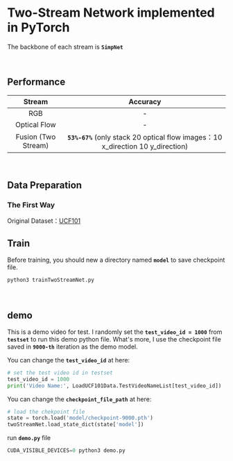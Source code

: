 # Two-Stream Network implemented in PyTorch

The backbone of each stream is **`SimpNet`**

&nbsp;


## Performance
Stream     | Accuracy
:-----------:|:-----------:
RGB  | -
Optical Flow  | -
Fusion (Two Stream)  | **`53%-67%`** (only stack 20 optical flow images：10 x_direction 10 y_direction)

&nbsp;


## Data Preparation
### The First Way
Original Dataset：[UCF101](https://www.crcv.ucf.edu/data/UCF101.php)



## Train
Before training, you should new a directory named **`model`** to save checkpoint file.
```python
python3 trainTwoStreamNet.py
```
&nbsp;


## demo
This is a demo video for test. I randomly set the **`test_video_id = 1000`** from **`testset`** to run this demo python file. What's more, I use the checkpoint file saved in **`9000-th`** iteration as the demo model.

You can change the **`test_video_id`** at here:
```python
# set the test video id in testset
test_video_id = 1000
print('Video Name:', LoadUCF101Data.TestVideoNameList[test_video_id])
```

You can change the **`checkpoint_file_path`** at here:
```python
# load the chekpoint file
state = torch.load('model/checkpoint-9000.pth')
twoStreamNet.load_state_dict(state['model'])
```

run **`demo.py`** file
```python
CUDA_VISIBLE_DEVICES=0 python3 demo.py
```
